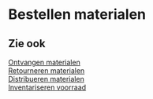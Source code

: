 # Bestellen materialen

## Zie ook

[Ontvangen materialen](../ontvangen-materialen/)  
[Retourneren materialen](../retourneren-materialen/)  
[Distribueren materialen](../distribueren-materialen/)  
[Inventariseren voorraad](../inventariseren-voorraad/)
